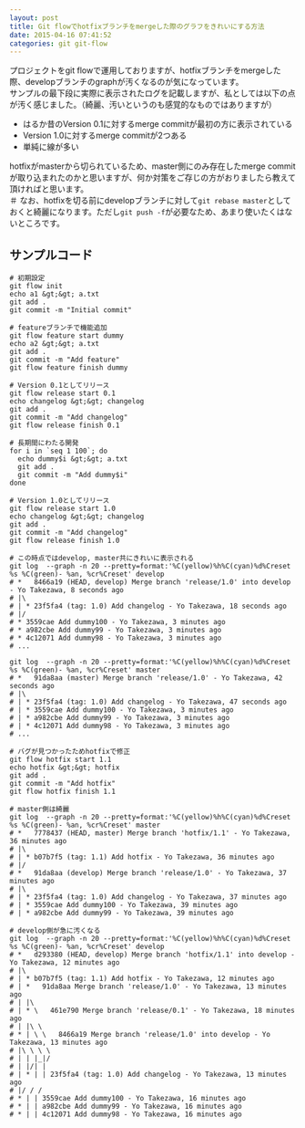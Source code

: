 ```yaml
---
layout: post
title: Git flowでhotfixブランチをmergeした際のグラフをきれいにする方法
date: 2015-04-16 07:41:52
categories: git git-flow
---
```

<p>プロジェクトをgit flowで運用しておりますが、hotfixブランチをmergeした際、developブランチのgraphが汚くなるのが気になっています。<br>
サンプルの最下段に実際に表示されたログを記載しますが、私としては以下の点が汚く感じました。（綺麗、汚いというのも感覚的なものではありますが）</p>

<ul>
<li>はるか昔のVersion 0.1に対するmerge commitが最初の方に表示されている</li>
<li>Version 1.0に対するmerge commitが2つある</li>
<li>単純に線が多い</li>
</ul>

<p>hotfixがmasterから切られているため、master側にのみ存在したmerge commitが取り込まれたのかと思いますが、何か対策をご存じの方がおりましたら教えて頂ければと思います。<br>
＃ なお、hotfixを切る前にdevelopブランチに対して<code>git rebase master</code>としておくと綺麗になります。ただし<code>git push -f</code>が必要なため、あまり使いたくはないところです。</p>

<h2>サンプルコード</h2>

```
# 初期設定
git flow init
echo a1 &gt;&gt; a.txt
git add .
git commit -m "Initial commit"

# featureブランチで機能追加
git flow feature start dummy
echo a2 &gt;&gt; a.txt
git add .
git commit -m "Add feature"
git flow feature finish dummy

# Version 0.1としてリリース
git flow release start 0.1
echo changelog &gt;&gt; changelog
git add .
git commit -m "Add changelog"
git flow release finish 0.1

# 長期間にわたる開発
for i in `seq 1 100`; do
  echo dummy$i &gt;&gt; a.txt
  git add .
  git commit -m "Add dummy$i"
done

# Version 1.0としてリリース
git flow release start 1.0
echo changelog &gt;&gt; changelog
git add .
git commit -m "Add changelog"
git flow release finish 1.0

# この時点ではdevelop, master共にきれいに表示される
git log  --graph -n 20 --pretty=format:'%C(yellow)%h%C(cyan)%d%Creset %s %C(green)- %an, %cr%Creset' develop
# *   8466a19 (HEAD, develop) Merge branch 'release/1.0' into develop - Yo Takezawa, 8 seconds ago
# |\
# | * 23f5fa4 (tag: 1.0) Add changelog - Yo Takezawa, 18 seconds ago
# |/
# * 3559cae Add dummy100 - Yo Takezawa, 3 minutes ago
# * a982cbe Add dummy99 - Yo Takezawa, 3 minutes ago
# * 4c12071 Add dummy98 - Yo Takezawa, 3 minutes ago
# ...

git log  --graph -n 20 --pretty=format:'%C(yellow)%h%C(cyan)%d%Creset %s %C(green)- %an, %cr%Creset' master
# *   91da8aa (master) Merge branch 'release/1.0' - Yo Takezawa, 42 seconds ago
# |\
# | * 23f5fa4 (tag: 1.0) Add changelog - Yo Takezawa, 47 seconds ago
# | * 3559cae Add dummy100 - Yo Takezawa, 3 minutes ago
# | * a982cbe Add dummy99 - Yo Takezawa, 3 minutes ago
# | * 4c12071 Add dummy98 - Yo Takezawa, 3 minutes ago
# ...

# バグが見つかったためhotfixで修正
git flow hotfix start 1.1
echo hotfix &gt;&gt; hotfix
git add .
git commit -m "Add hotfix"
git flow hotfix finish 1.1

# master側は綺麗
git log  --graph -n 20 --pretty=format:'%C(yellow)%h%C(cyan)%d%Creset %s %C(green)- %an, %cr%Creset' master
# *   7778437 (HEAD, master) Merge branch 'hotfix/1.1' - Yo Takezawa, 36 minutes ago
# |\
# | * b07b7f5 (tag: 1.1) Add hotfix - Yo Takezawa, 36 minutes ago
# |/
# *   91da8aa (develop) Merge branch 'release/1.0' - Yo Takezawa, 37 minutes ago
# |\
# | * 23f5fa4 (tag: 1.0) Add changelog - Yo Takezawa, 37 minutes ago
# | * 3559cae Add dummy100 - Yo Takezawa, 39 minutes ago
# | * a982cbe Add dummy99 - Yo Takezawa, 39 minutes ago

# develop側が急に汚くなる
git log  --graph -n 20 --pretty=format:'%C(yellow)%h%C(cyan)%d%Creset %s %C(green)- %an, %cr%Creset' develop
# *   d293380 (HEAD, develop) Merge branch 'hotfix/1.1' into develop - Yo Takezawa, 12 minutes ago
# |\
# | * b07b7f5 (tag: 1.1) Add hotfix - Yo Takezawa, 12 minutes ago
# | *   91da8aa Merge branch 'release/1.0' - Yo Takezawa, 13 minutes ago
# | |\
# | * \   461e790 Merge branch 'release/0.1' - Yo Takezawa, 18 minutes ago
# | |\ \
# * | \ \   8466a19 Merge branch 'release/1.0' into develop - Yo Takezawa, 13 minutes ago
# |\ \ \ \
# | | |_|/
# | |/| |
# | * | | 23f5fa4 (tag: 1.0) Add changelog - Yo Takezawa, 13 minutes ago
# |/ / /
# * | | 3559cae Add dummy100 - Yo Takezawa, 16 minutes ago
# * | | a982cbe Add dummy99 - Yo Takezawa, 16 minutes ago
# * | | 4c12071 Add dummy98 - Yo Takezawa, 16 minutes ago
```
